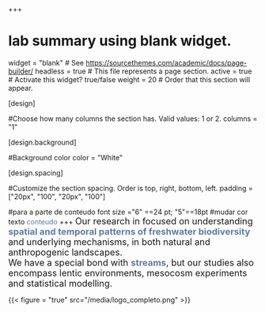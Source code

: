 +++
# lab summary using blank widget.
widget = "blank"  # See https://sourcethemes.com/academic/docs/page-builder/
headless = true  # This file represents a page section.
active = true  # Activate this widget? true/false
weight = 20  # Order that this section will appear.


[design]

#Choose how many columns the section has. Valid values: 1 or 2.
columns = "1"

  
[design.background]

#Background color
color = "White"


[design.spacing]

#Customize the section spacing. Order is top, right, bottom, left.
padding = ["20px", "100", "20px", "100"]

#para a parte de conteudo font size ="6" ==24 pt; "5"==18pt
#mudar cor texto <span style="color:#607CA0">conteudo</span> 
+++
<font size="4">Our research in focused on understanding <span style="color:#607CA0">**spatial and temporal patterns of freshwater biodiversity**</span> and underlying mechanisms, in both natural and anthropogenic landscapes.</font> 
<br>
<font size="4">We have a special bond with <span style="color:#607CA0">**streams**</span>, but our studies also encompass lentic environments, mesocosm experiments and statistical modelling.</font> 
<br>

{{< figure = "true" src="/media/logo_completo.png" >}}



